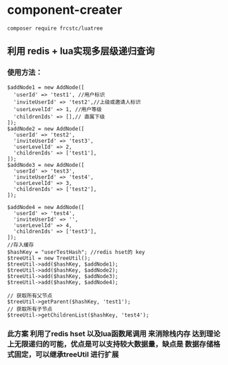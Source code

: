 # component-creater

```
composer require frcstc/luatree
```

## 利用 redis  + lua实现多层级递归查询
### 使用方法：
```
$addNode1 = new AddNode([
  'userId' => 'test1', //用户标识
  'inviteUserId' => 'test2',//上级或邀请人标识
  'userLevelId' => 1, //用户等级
  'childrenIds' => [],// 直属下级
]);
$addNode2 = new AddNode([
  'userId' => 'test2', 
  'inviteUserId' => 'test3',
  'userLevelId' => 2,
  'childrenIds' => ['test1'],
]);
$addNode3 = new AddNode([
  'userId' => 'test3',
  'inviteUserId' => 'test4',
  'userLevelId' => 3,
  'childrenIds' => ['test2'],
]);

$addNode4 = new AddNode([
  'userId' => 'test4',
  'inviteUserId' => '',
  'userLevelId' => 4,
  'childrenIds' => ['test3'],
]);
//存入缓存
$hashKey = "userTestHash"; //redis hset的 key
$treeUtil = new TreeUtil();
$treeUtil->add($hashKey, $addNode1);
$treeUtil->add($hashKey, $addNode2);
$treeUtil->add($hashKey, $addNode3);
$treeUtil->add($hashKey, $addNode4);

// 获取所有父节点
$treeUtil->getParent($hashKey, 'test1');
// 获取所有子节点
$treeUtil->getChildrenList($hashKey, 'test4');
```

### 此方案 利用了redis hset 以及lua函数尾调用 来消除栈内存 达到理论上无限递归的可能，优点是可以支持较大数据量，缺点是 数据存储格式固定，可以继承treeUtil 进行扩展
